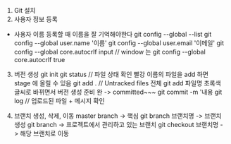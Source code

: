 1. Git 설치
2. 사용자 정보 등록    
- 사용자 이름 등록할 때 이름을 잘 기억해야한다
git config --global --list
git config --global user.name '이름'
git config --global user.email '이메일'
git config --global core.autocrlf input
// window 는 git config --global core.autocrlf true

3. 버전 생성
git init
git status // 파일 상태 확인
빨강 이름의 파일을 add 하면 stage 에 올릴 수 있음
git add . // Untracked files 전체
git add 파일명
초록색 글씨로 바뀌면서 버전 생성 준비 완
-> committed~~~
git commit -m '내용
git log // 업로드된 파일 + 메시지 확인

4. 브랜치 생성, 삭제, 이동
master branch -> 핵심
git branch 브랜치명 -> 브랜치 생성
git branch -> 프로젝트에서 관리하고 있는 브랜치
git checkout 브랜치명 -> 해당 브랜치로 이동
